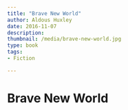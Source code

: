 ```yaml
---
title: "Brave New World"
author: Aldous Huxley
date: 2016-11-07
description: 
thumbnail: /media/brave-new-world.jpg
type: book
tags:
- Fiction

---
```


# Brave New World
